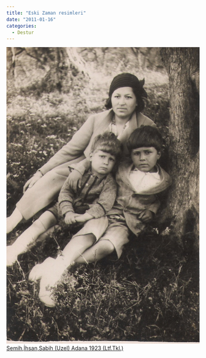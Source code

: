 ```yaml
---
title: "Eski Zaman resimleri"
date: "2011-01-16"
categories: 
  - Destur
---
```


 [![sdm.jpg](../uploads/2011/01/sdm.jpg) Semih,İhsan,Sabih (Uzel) Adana 1923 (Ltf.Tkl.)](../uploads/2011/01/sdm.jpg "sdm.jpg")

